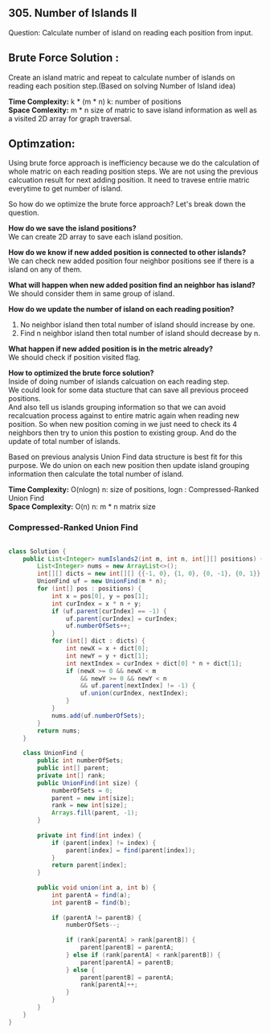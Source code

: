 ## 305. Number of Islands II


Question: Calculate number of island on reading each position from input.


## Brute Force Solution : ##
Create an island matric and repeat to calculate number of islands on reading each position step.(Based on solving Number of Island idea)

**Time Complexity:** k * (m * n) k: number of positions   
**Space Comlexity:** m * n size of matric to save island information as well as a visited 2D array for graph traversal.

## Optimzation: ##
Using brute force approach is inefficiency because we do the calculation of whole matric on each reading position steps.
We are not using the previous calcuation result for next adding position. It need to travese entrie matric everytime to get number of island.

So how do we optimize the brute force approach? 
Let's break down the question.

**How do we save the island positions?**   
We can create 2D array to save each island position.
  
**How do we know if new added position is connected to other islands?**  
We can check new added position four neighbor positions see if there is a island on any of them.  

**What will happen when new added position find an neighbor has island?**  
We should consider them in same group of island.
  
**How do we update the number of island on each reading position?**  
1) No neighbor island then total number of island should increase by one.
2) Find n neighbor island then total number of island should decrease by n.
  
**What happen if new added position is in the metric already?**  
We should check if position visited flag. 
  
**How to optimized the brute force solution?**  
Inside of doing number of islands calcuation on each reading step.   
We could look for some data stucture that can save all previous proceed positions.   
And also tell us islands grouping information so that we can avoid recalcuation process against to entire matric again when reading new position. So when new position coming in we just need to check its 4 neighbors then try to union this postion to existing group. And do the update of total number of islands. 

Based on previous analysis Union Find data structure is best fit for this purpose.
We do union on each new position then update island grouping information then calculate the total number of island.

**Time Complexity:**  O(nlogn) n: size of positions, logn : Compressed-Ranked Union Find  
**Space Complexity:** O(n) n: m * n matrix size

### Compressed-Ranked Union Find

```java

class Solution {
    public List<Integer> numIslands2(int m, int n, int[][] positions) {
        List<Integer> nums = new ArrayList<>();
        int[][] dicts = new int[][] {{-1, 0}, {1, 0}, {0, -1}, {0, 1}};
        UnionFind uf = new UnionFind(m * n);
        for (int[] pos : positions) {
            int x = pos[0], y = pos[1];
            int curIndex = x * n + y;
            if (uf.parent[curIndex] == -1) { 
                uf.parent[curIndex] = curIndex;
                uf.numberOfSets++;
            }
            for (int[] dict : dicts) { 
                int newX = x + dict[0];
                int newY = y + dict[1];
                int nextIndex = curIndex + dict[0] * n + dict[1];                               
                if (newX >= 0 && newX < m 
                    && newY >= 0 && newY < n 
                    && uf.parent[nextIndex] != -1) {
                    uf.union(curIndex, nextIndex);
                }               
            }
            nums.add(uf.numberOfSets);
        }
        return nums;
    }
    
    class UnionFind {
        public int numberOfSets;
        public int[] parent;
        private int[] rank;
        public UnionFind(int size) {
            numberOfSets = 0;
            parent = new int[size];
            rank = new int[size];
            Arrays.fill(parent, -1);
        }
        
        private int find(int index) {            
            if (parent[index] != index) {
                parent[index] = find(parent[index]);
            }
            return parent[index];
        }
        
        public void union(int a, int b) {           
            int parentA = find(a);
            int parentB = find(b);
            
            if (parentA != parentB) {
                numberOfSets--;
                
                if (rank[parentA] > rank[parentB]) {
                    parent[parentB] = parentA;               
                } else if (rank[parentA] < rank[parentB]) {
                    parent[parentA] = parentB;                
                } else {
                    parent[parentB] = parentA;
                    rank[parentA]++;
                }
            }
        }
    }
}

```
